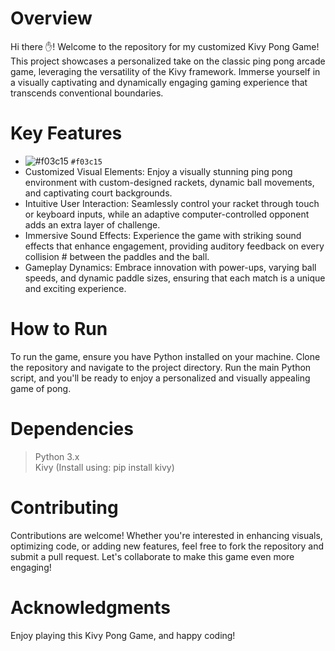 # Overview
Hi there ✋!  Welcome to the repository for my customized Kivy Pong Game! This project showcases a personalized take on the classic ping pong arcade game, leveraging the versatility of the Kivy framework. Immerse yourself in a visually captivating and dynamically engaging gaming experience that transcends conventional boundaries.

# Key Features
- ![#f03c15](https://via.placeholder.com/15/f03c15/f03c15.png) `#f03c15`
- Customized Visual Elements: Enjoy a visually stunning ping pong environment with custom-designed rackets, dynamic ball movements, and captivating court backgrounds.
- Intuitive User Interaction: Seamlessly control your racket through touch or keyboard inputs, while an adaptive computer-controlled opponent adds an extra layer of challenge.
- Immersive Sound Effects: Experience the game with striking sound effects that enhance engagement, providing auditory feedback on every collision # between the paddles and the ball.
- Gameplay Dynamics: Embrace innovation with power-ups, varying ball speeds, and dynamic paddle sizes, ensuring that each match is a unique and exciting experience.

# How to Run
To run the game, ensure you have Python installed on your machine. Clone the repository and navigate to the project directory. Run the main Python script, and you'll be ready to enjoy a personalized and visually appealing game of pong.


# Dependencies
> Python 3.x  
> Kivy (Install using: pip install kivy)

# Contributing
Contributions are welcome! Whether you're interested in enhancing visuals, optimizing code, or adding new features, feel free to fork the repository and submit a pull request. Let's collaborate to make this game even more engaging!

# Acknowledgments
[^1]: I extend my gratitude to Dr. Daruka Prasad for providing me with the opportunity and guidance to develop this game.   
[^2]: Special thanks to my sister Nidhi, and my friends Vishesh and Bhawana for their contributions and support throughout the development process.

Enjoy playing this Kivy Pong Game, and happy coding!
